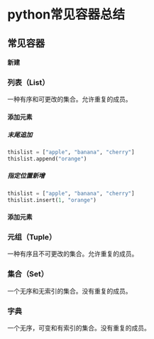 # python常见容器总结

## 常见容器

#### 新建


### 列表（List）

一种有序和可更改的集合。允许重复的成员。

#### 添加元素

##### 末尾追加

```python
thislist = ["apple", "banana", "cherry"]
thislist.append("orange")
```

##### 指定位置新增

```python
thislist = ["apple", "banana", "cherry"]
thislist.insert(1, "orange")
```

#### 添加元素

### 元组（Tuple）

一种有序且不可更改的集合。允许重复的成员。

### 集合（Set）

一个无序和无索引的集合。没有重复的成员。

### 字典

一个无序，可变和有索引的集合。没有重复的成员。
